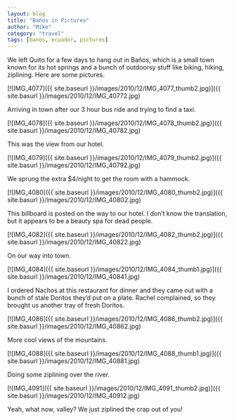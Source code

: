 ```yaml
---
layout: blog
title: "Baños in Pictures"
author: "Mike"
category: "travel"
tags: [banos, ecuador, pictures]
---
```


We left Quito for a few days to hang out in Baños, which is a small town known for its hot springs and a bunch of outdoorsy stuff like biking, hiking, ziplining. Here are some pictures.

[![IMG_4077]({{ site.baseurl }}/images/2010/12/IMG_4077_thumb2.jpg)]({{ site.basurl }}/images/2010/12/IMG_40772.jpg)

Arriving in town after our 3 hour bus ride and trying to find a taxi.

[![IMG_4078]({{ site.baseurl }}/images/2010/12/IMG_4078_thumb2.jpg)]({{ site.basurl }}/images/2010/12/IMG_40782.jpg)

This was the view from our hotel.

[![IMG_4079]({{ site.baseurl }}/images/2010/12/IMG_4079_thumb2.jpg)]({{ site.basurl }}/images/2010/12/IMG_40792.jpg)

We sprung the extra $4/night to get the room with a hammock.

[![IMG_4080]({{ site.baseurl }}/images/2010/12/IMG_4080_thumb2.jpg)]({{ site.basurl }}/images/2010/12/IMG_40802.jpg)

This billboard is posted on the way to our hotel. I don’t know the translation, but it appears to be a beauty spa for dead people.

[![IMG_4082]({{ site.baseurl }}/images/2010/12/IMG_4082_thumb2.jpg)]({{ site.basurl }}/images/2010/12/IMG_40822.jpg)

On our way into town.

[![IMG_4084]({{ site.baseurl }}/images/2010/12/IMG_4084_thumb1.jpg)]({{ site.basurl }}/images/2010/12/IMG_40841.jpg)

I ordered Nachos at this restaurant for dinner and they came out with a bunch of stale Doritos they’d put on a plate. Rachel complained, so they brought us another tray of fresh Doritos.

[![IMG_4086]({{ site.baseurl }}/images/2010/12/IMG_4086_thumb2.jpg)]({{ site.basurl }}/images/2010/12/IMG_40862.jpg)

More cool views of the mountains.

[![IMG_4088]({{ site.baseurl }}/images/2010/12/IMG_4088_thumb1.jpg)]({{ site.basurl }}/images/2010/12/IMG_40881.jpg)

Doing some ziplining over the river.

[![IMG_4091]({{ site.baseurl }}/images/2010/12/IMG_4091_thumb2.jpg)]({{ site.basurl }}/images/2010/12/IMG_40912.jpg)

Yeah, what now, valley? We just ziplined the crap out of you!